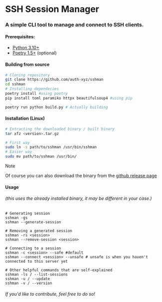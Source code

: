 # SSH Session Manager

### A simple CLI tool to manage and connect to SSH clients.

#### Prerequisites:
*  [Python 3.10+](https://python.org/downloads/)
*  [Poetry 1.5+](https://github.com/python-poetry/poetry) (optional)


#### Building from source

```bash
# Cloning repository
git clone https://github.com/auth-xyz/sshman
cd sshman
# Installing dependecies
poetry install #using poetry
pip install toml paramiko httpx beautifulsoup4 #using pip

poetry run python build.py # Actually building
```
#### Installation (Linux)
```bash
# Extracting the downloaded binary / built binary
tar xfz <version>.tar.gz

# First way
sudo ln -s path/to/sshman /usr/bin/sshman
# Easier way
sudo mv path/to/sshman /usr/bin/
```

> [!NOTE]
> Of course you can also download the binary from the [github release page](https://github.com/auth-xyz/sshman/releases)

#### Usage
###### (this uses the already installed binary, it may be different in your case.)
```
# Generating session
sshman -gs
sshman --generate-session

# Removing a generated session
sshman -rs <session>
sshman --remove-session <session>

# Connecting to a session
sshman -c <session> --safe #default
sshman --connect <session> --unsafe # unsafe is when you haven't connected to this server yet

# Other helpful commands that are self-explained
sshman -ls / --list-sessions 
sshman -u / --update
sshman -v / --version
```

###### If you'd like to contribute, feel free to do so!